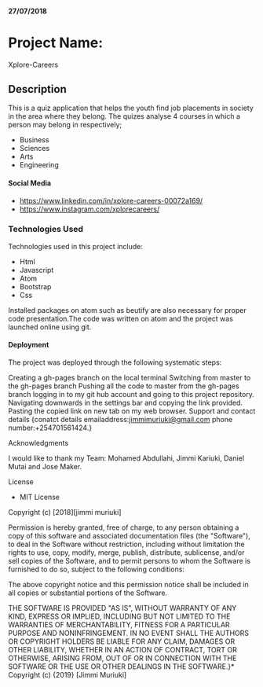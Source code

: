 
#### 27/07/2018

# Project Name:
Xplore-Careers

## Description
This is a quiz application that helps the youth find job placements in society in the area where they belong. The quizes analyse 4 courses in which a person may belong in respectively;

* Business
* Sciences
* Arts
* Engineering


#### Social Media
* https://www.linkedin.com/in/xplore-careers-00072a169/
* https://www.instagram.com/xplorecareers/

### Technologies Used
Technologies used in this project include:
* Html
* Javascript
* Atom
* Bootstrap
* Css

Installed packages on atom such as beutify are also necessary for proper code presentation.The code was written on atom and the project was launched online using git.

#### Deployment
The project was deployed through the following systematic steps:

Creating a gh-pages branch on the local terminal
Switching from master to the gh-pages branch
Pushing all the code to master from the gh-pages branch
logging in to my git hub account and going to this project repository.
Navigating downwards in the settings bar and copying the link provided.
Pasting the copied link on new tab on my web browser.
Support and contact details
{conatct details emailaddress:jimmimuriuki@gmail.com phone number:+254701561424.}

Acknowledgments

I would like to thank my Team: Mohamed Abdullahi, Jimmi Kariuki, Daniel Mutai and Jose Maker.

License
* MIT License

Copyright (c) [2018][jimmi muriuki]

Permission is hereby granted, free of charge, to any person obtaining a copy of this software and associated documentation files (the "Software"), to deal in the Software without restriction, including without limitation the rights to use, copy, modify, merge, publish, distribute, sublicense, and/or sell copies of the Software, and to permit persons to whom the Software is furnished to do so, subject to the following conditions:

The above copyright notice and this permission notice shall be included in all copies or substantial portions of the Software.

THE SOFTWARE IS PROVIDED "AS IS", WITHOUT WARRANTY OF ANY KIND, EXPRESS OR IMPLIED, INCLUDING BUT NOT LIMITED TO THE WARRANTIES OF MERCHANTABILITY, FITNESS FOR A PARTICULAR PURPOSE AND NONINFRINGEMENT. IN NO EVENT SHALL THE AUTHORS OR COPYRIGHT HOLDERS BE LIABLE FOR ANY CLAIM, DAMAGES OR OTHER LIABILITY, WHETHER IN AN ACTION OF CONTRACT, TORT OR OTHERWISE, ARISING FROM, OUT OF OR IN CONNECTION WITH THE SOFTWARE OR THE USE OR OTHER DEALINGS IN THE SOFTWARE.}* Copyright (c) {2019} [Jimmi Muriuki]
